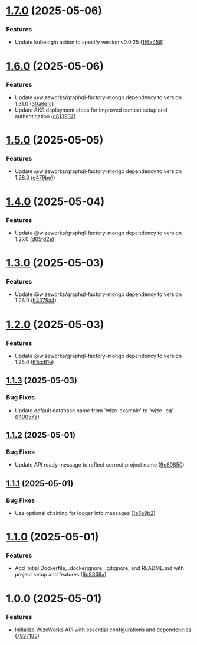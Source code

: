 # [1.7.0](https://github.com/wize-works/wize-log/compare/v1.6.0...v1.7.0) (2025-05-06)


### Features

* Update kubelogin action to specify version v0.0.25 ([1f6e458](https://github.com/wize-works/wize-log/commit/1f6e45859aeaa9f661d7d34df85679c2e8e7f1a2))

# [1.6.0](https://github.com/wize-works/wize-log/compare/v1.5.0...v1.6.0) (2025-05-06)


### Features

* Update @wizeworks/graphql-factory-mongo dependency to version 1.31.0 ([30a8efc](https://github.com/wize-works/wize-log/commit/30a8efcd21d3ac6860598152f88687d086247dd0))
* Update AKS deployment steps for improved context setup and authentication ([c813932](https://github.com/wize-works/wize-log/commit/c813932e74cd9cdb939086e99eca8fee4def8351))

# [1.5.0](https://github.com/wize-works/wize-log/compare/v1.4.0...v1.5.0) (2025-05-05)


### Features

* Update @wizeworks/graphql-factory-mongo dependency to version 1.28.0 ([e479be1](https://github.com/wize-works/wize-log/commit/e479be1ebea11f93ca51f422f4c4b80ebf370392))

# [1.4.0](https://github.com/wize-works/wize-log/compare/v1.3.0...v1.4.0) (2025-05-04)


### Features

* Update @wizeworks/graphql-factory-mongo dependency to version 1.27.0 ([d65fd2e](https://github.com/wize-works/wize-log/commit/d65fd2e8eeab2ed86bd0a263f570f1ad1cb55f7d))

# [1.3.0](https://github.com/wize-works/wize-log/compare/v1.2.0...v1.3.0) (2025-05-03)


### Features

* Update @wizeworks/graphql-factory-mongo dependency to version 1.26.0 ([b4375a4](https://github.com/wize-works/wize-log/commit/b4375a4a1b0e91112e9e434a9dbe08fc344fe82a))

# [1.2.0](https://github.com/wize-works/wize-log/compare/v1.1.3...v1.2.0) (2025-05-03)


### Features

* Update @wizeworks/graphql-factory-mongo dependency to version 1.25.0 ([61cc61e](https://github.com/wize-works/wize-log/commit/61cc61eec4bdefa4eed66c8dcfae4df5becbc8de))

## [1.1.3](https://github.com/wize-works/wize-log/compare/v1.1.2...v1.1.3) (2025-05-03)


### Bug Fixes

* Update default database name from 'wize-example' to 'wize-log' ([f400579](https://github.com/wize-works/wize-log/commit/f4005793a3f2ade6fe4133649741e96c4e52cfda))

## [1.1.2](https://github.com/wize-works/wize-log/compare/v1.1.1...v1.1.2) (2025-05-01)


### Bug Fixes

* Update API ready message to reflect correct project name ([9e80850](https://github.com/wize-works/wize-log/commit/9e80850d00b17b99b11dab826a2fb35a7f43a7b9))

## [1.1.1](https://github.com/wize-works/wize-log/compare/v1.1.0...v1.1.1) (2025-05-01)


### Bug Fixes

* Use optional chaining for logger info messages ([1a5a9b2](https://github.com/wize-works/wize-log/commit/1a5a9b2b4381fdf2bdd0c8735a351f0e2ff39384))

# [1.1.0](https://github.com/wize-works/wize-log/compare/v1.0.0...v1.1.0) (2025-05-01)


### Features

* Add initial Dockerfile, .dockerignore, .gitignore, and README.md with project setup and features ([9d8868a](https://github.com/wize-works/wize-log/commit/9d8868ab0c656d675fa9dac9f711f2911ee7ec14))

# 1.0.0 (2025-05-01)


### Features

* Initialize WizeWorks API with essential configurations and dependencies ([7927188](https://github.com/wize-works/wize-log/commit/792718800c26a5fa7a6d8bbe96c18d14a8f0be7c))
